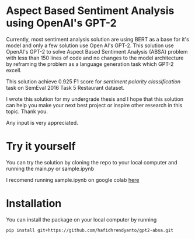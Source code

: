# Aspect Based Sentiment Analysis using OpenAI's GPT-2
Currently, most sentiment analysis solution are using BERT as a base for it's model and only a few solution use Open AI's GPT-2.
This solution use OpenAI's GPT-2 to solve Aspect Based Sentiment Analysis (ABSA) problem with less than 150 lines of code and 
no changes to the model architecture by reframing the problem as a language generation task which GPT-2 excell.

This solution achieve 0.925 F1 score for *sentiment polarity classification* task on SemEval 2016 Task 5 Restaurant dataset.

I wrote this solution for my undergrade thesis and I hope that this solution can help you make your next best project or inspire other research in this topic. Thank you.

Any input is very appreciated.

# Try it yourself
You can try the solution by cloning the repo to your local computer and running the main.py or sample.ipynb

I recomend running sample.ipynb on google colab [here](https://colab.research.google.com/github/hafidhrendyanto/gpt2-absa/blob/main/sample.ipynb)

# Installation
You can install the package on your local computer by running

`pip install git+https://github.com/hafidhrendyanto/gpt2-absa.git`